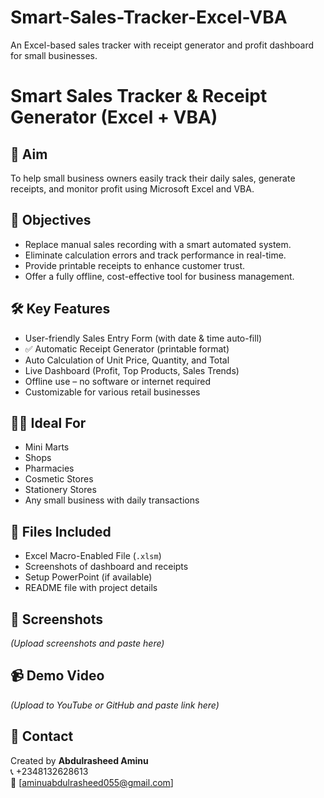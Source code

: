 # Smart-Sales-Tracker-Excel-VBA
An Excel-based sales tracker with receipt generator and profit dashboard for small businesses.
# Smart Sales Tracker & Receipt Generator (Excel + VBA)

## 📌 Aim
To help small business owners easily track their daily sales, generate receipts, and monitor profit using Microsoft Excel and VBA.

## 🎯 Objectives
- Replace manual sales recording with a smart automated system.
- Eliminate calculation errors and track performance in real-time.
- Provide printable receipts to enhance customer trust.
- Offer a fully offline, cost-effective tool for business management.

## 🛠 Key Features
-  User-friendly Sales Entry Form (with date & time auto-fill)
- ✅ Automatic Receipt Generator (printable format)
- Auto Calculation of Unit Price, Quantity, and Total
-  Live Dashboard (Profit, Top Products, Sales Trends)
-  Offline use – no software or internet required
-  Customizable for various retail businesses

## 🧑‍💼 Ideal For
- Mini Marts
- Shops
- Pharmacies
- Cosmetic Stores
- Stationery Stores
- Any small business with daily transactions

## 📂 Files Included
- Excel Macro-Enabled File (`.xlsm`)
- Screenshots of dashboard and receipts
- Setup PowerPoint (if available)
- README file with project details

## 📸 Screenshots
*(Upload screenshots and paste here)*

## 📹 Demo Video
*(Upload to YouTube or GitHub and paste link here)*

## 🤝 Contact
Created by **Abdulrasheed Aminu**  
📞 +2348132628613  
📧 [aminuabdulrasheed055@gmail.com]
